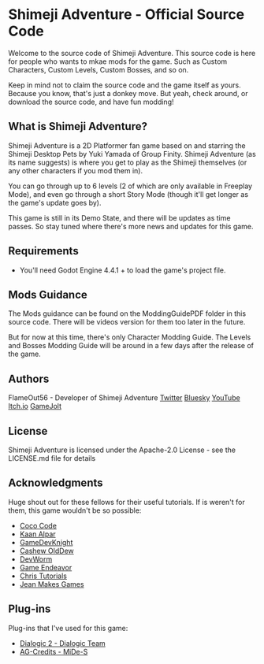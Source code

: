 # Shimeji Adventure - Official Source Code

Welcome to the source code of Shimeji Adventure. This source code is here for people who wants to mkae mods for the game. Such as Custom Characters, Custom Levels, Custom Bosses, and so on.

Keep in mind not to claim the source code and the game itself as yours. Because you know, that's just a donkey move.
But yeah, check around, or download the source code, and have fun modding!

## What is Shimeji Adventure?

Shimeji Adventure is a 2D Platformer fan game based on and starring the Shimeji Desktop Pets by Yuki Yamada of Group Finity. Shimeji Adventure (as its name suggests) is where you get to play as the Shimeji themselves (or any other characters if you mod them in).

You can go through up to 6 levels (2 of which are only available in Freeplay Mode), and even go through a short Story Mode (though it'll get longer as the game's update goes by).

 This game is still in its Demo State, and there will be updates as time passes. So stay tuned where there's more news and updates for this game.

## Requirements

* You'll need Godot Engine 4.4.1 + to load the game's project file.

## Mods Guidance

The Mods guidance can be found on the ModdingGuidePDF folder in this source code.
There will be videos version for them too later in the future.

But for now at this time, there's only Character Modding Guide. The Levels and Bosses Modding Guide will be around in a few days after the release of the game.

## Authors

FlameOut56 - Developer of Shimeji Adventure
[Twitter](https://x.com/nathbusia) [Bluesky](https://bsky.app/profile/nathbusia.bsky.social) [YouTube](https://www.youtube.com/@NathanTheHedgehog) [Itch.io](https://flameout56.itch.io/) [GameJolt](https://gamejolt.com/@Flameout56)


## License

Shimeji Adventure is licensed under the Apache-2.0 License - see the LICENSE.md file for details

## Acknowledgments

Huge shout out for these fellows for their useful tutorials.
If is weren't for them, this game wouldn't be so possible:
* [Coco Code](https://www.youtube.com/@CocoCode)
* [Kaan Alpar](https://www.youtube.com/@KaanAlparGameDev)
* [GameDevKnight](https://www.youtube.com/@GameDevKnight)
* [Cashew OldDew](https://www.youtube.com/@cashewolddew)
* [DevWorm](https://www.youtube.com/@dev-worm)
* [Game Endeavor](https://www.youtube.com/@GameEndeavor)
* [Chris Tutorials](https://www.youtube.com/@ChrisTutorialsYT)
* [Jean Makes Games](https://www.youtube.com/@jeanmakesgames)

## Plug-ins

Plug-ins that I've used for this game:
* [Dialogic 2 - Dialogic Team](https://github.com/dialogic-godot/dialogic)
* [AG-Credits - MiDe-S](https://github.com/MiDe-S/Credits-Godot)